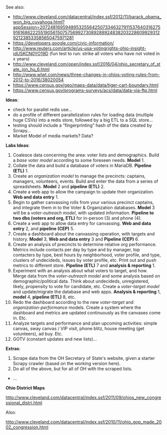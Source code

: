 See also:

- http://www.cleveland.com/datacentral/index.ssf/2012/11/barack_obama_won_big_cuyahoga.html?appSession=20724816959489532556425073346327911537640316275916168622255190561507575699273089288924838203228609929312921238533585650475971281
- https://developers.google.com/civic-information/
- http://www.reuters.com/article/us-usa-votingrights-ohio-insight-idUSKCN0YO19D (fun test to run: strike all voters who have not voted in x years)
- http://www.cleveland.com/open/index.ssf/2016/04/ohio_secretary_of_state_jon_hu_6.html
- http://www.wlwt.com/news/three-changes-in-ohios-voting-rules-from-2012-to-2016/38020054
- https://www.census.gov/geo/maps-data/data/tiger-cart-boundary.html
- https://www.census.gov/programs-surveys/acs/data/data-via-ftp.html

**Ideas**:

- check for parallel redis use… 
- do a profile of different parallelization rules for loading data 
  (multiple huge CSVs) into a redis store, followed by a big ETL to a 
  SQL store…
- testing should include a “fingerprinting” hash of the data created by
  Scrapy…
- Market Model of media markets? Data?

**Labs Ideas**:

1.  Coalesce data concerning the area: voter lists and demographics.
    Build a *base voter model* according to some foreseen needs. 
    **Model** 1.
2.  Collate the data and build a database of voters in MariaDB. 
    **Pipeline (ETL)** 1.
3.  Create an *organization model* to manage the precincts: captains, 
    managers, volunteers, events. Build and enter the data from a series
    of spreadsheets. **Model** 2 and **pipeline (ETL)** 2.
4.  Create a web app to allow the campaign to update their organization.
    **Web and data entry** 1.
5.  Begin to gather canvassing rolls from your various precinct captains,
    and integrate them in to the Voter & Organization databases.
    **Model** 3 will be a *voter-outreach model*, with updated 
    information. **Pipeline to two dbs (voters and org, ETL)** for 
    in-person (3) and phone (4).
6.  Create a web app to allow data entry for canvassing. 
    **Web and data entry** 2, and **pipeline (CEP)** 5.
7.  Create a dashboard about the canvassing operation, with targets and 
    history. **Model** 3, **Web and data entry** 3 and 
    **Pipeline (CEP)** 6.
8.  Create an analysis of precincts to determine relative org performance. 
    Metrics include contacts per day by type and by manager, top 
    contacters by type, best hours by neighborhood, voter profile, and 
    type, clusters of undecideds, issues by voter profile, etc. Print 
    out and push metrics to different store. **Pipeline (ETL)** 7 and
    **analysis & reporting** 1.
9.  Experiment with an analysis about what voters to target, and how.
    Merge data from the *voter-outreach model* and some analysis based on
    demographic/political data. Think about undecideds, unregistered,
    likely, propensity to vote for candidate, etc. Create a 
    *voter-target model* and update/migrate the database and web apps.
    **Analysis & reporting** 1, **model** 4, **pipeline (ETL)** 8,
    etc.
10. Redo the dashboard according to the new *voter-target* and 
    *organization-performance* models. Create a system where the 
    dashboard and metrics are updated continuously as the canvases come
    in. Etc.
11. Analyze targets and performance and plan upcoming activities: 
    simple canvas, sway canvas / VIP visit, phone blitz, house meeting 
    (get volunteers), ad buy. Etc.
12. GOTV (constant updates and new lists)...

**Extras**:

1.  Scrape data from the OH Secretary of State's website, given a starter
    Scrapy crawler (based on the working version here).
2.  Do all of the above, but for all of OH with the scraped lists.

- …

**Ohio District Maps**

<!-- (m-fers) -->

http://www.cleveland.com/datacentral/index.ssf/2011/09/ohios_new_congressional_distri.html

Also:

http://www.cleveland.com/datacentral/index.ssf/2010/11/ohio_gop_made_2002_congression.html
